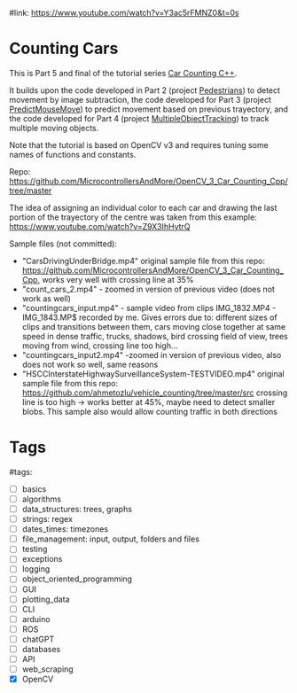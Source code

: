 #link: https://www.youtube.com/watch?v=Y3ac5rFMNZ0&t=0s

# Counting Cars
This is Part 5 and final of the tutorial series [Car Counting C++](https://www.youtube.com/watch?v=Y3ac5rFMNZ0). 

It builds upon the code developed in Part 2 (project [Pedestrians](https://github.com/mhered/cpp_100daysofcode/blob/main/code/Day045_10-05-23/Pedestrians)) to detect movement by image subtraction, the code developed for Part 3 (project [PredictMouseMove](https://github.com/mhered/cpp_100daysofcode/blob/main/code/Day046_11-05-23/PredictMouseMove)) to predict movement based on previous trayectory, and the code developed for Part 4 (project [MultipleObjectTracking](https://github.com/mhered/cpp_100daysofcode/blob/main/code/Day048_13-05-23/MultipleObjectTracking)) to track multiple moving objects.

Note that the tutorial is based on OpenCV v3 and requires tuning some names of functions and constants.

Repo: https://github.com/MicrocontrollersAndMore/OpenCV_3_Car_Counting_Cpp/tree/master

The idea of assigning an individual color to each car and drawing the last portion of the trayectory of the centre was taken from this example: https://www.youtube.com/watch?v=Z9X3IhHytrQ


Sample files (not committed):
* "CarsDrivingUnderBridge.mp4" original sample file from this repo: https://github.com/MicrocontrollersAndMore/OpenCV_3_Car_Counting_Cpp, works very well with crossing line at 35%
* "count_cars_2.mp4" - zoomed in version of previous video (does not work as well)
* "countingcars_input.mp4" - sample video from clips IMG_1832.MP4 - IMG_1843.MP$ recorded by me. Gives errors due to: different sizes of clips and transitions between them, cars moving close together at same speed in dense traffic, trucks, shadows, bird crossing field of view, trees moving from wind, crossing line too high... 
* "countingcars_input2.mp4" -zoomed in version of previous video, also does not work so well, same reasons
* "HSCCInterstateHighwaySurveillanceSystem-TESTVIDEO.mp4" original sample file from this repo: https://github.com/ahmetozlu/vehicle_counting/tree/master/src crossing line is too high -> works better at 45%, maybe need to detect smaller blobs. This sample also would allow counting traffic in both directions

# Tags
#tags: 

- [ ] basics
- [ ] algorithms
- [ ] data_structures: trees, graphs
- [ ] strings: regex
- [ ] dates_times: timezones
- [ ] file_management: input, output, folders and files
- [ ] testing
- [ ] exceptions
- [ ] logging
- [ ] object_oriented_programming
- [ ] GUI
- [ ] plotting_data
- [ ] CLI
- [ ] arduino
- [ ] ROS
- [ ] chatGPT
- [ ] databases
- [ ] API
- [ ] web_scraping
- [x] OpenCV